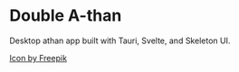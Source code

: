 # Double A-than

Desktop athan app built with Tauri, Svelte, and Skeleton UI.

<a href="https://www.freepik.com/icon/kaaba_8055280#fromView=search&term=kaaba&page=1&position=35&track=ais&track=ais">Icon by Freepik</a>
